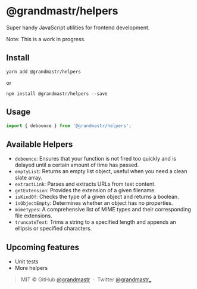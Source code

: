 # @grandmastr/helpers

Super handy JavaScript utilities for frontend development.

Note: This is a work in progress.

## Install

```shell
yarn add @grandmastr/helpers
```
or
```shell
npm install @grandmastr/helpers --save
```

## Usage

```ts
import { debounce } from '@grandmastr/helpers';
```

## Available Helpers
- `debounce`: Ensures that your function is not fired too quickly and is delayed until a certain amount of time has passed.
- `emptyList`: Returns an empty list object, useful when you need a clean slate array.
- `extractLink`: Parses and extracts URLs from text content.
- `getExtension`: Provides the extension of a given filename.
- `isKindOf`: Checks the type of a given object and returns a boolean.
- `isObjectEmpty`: Determines whether an object has no properties.
- `mimeTypes`: A comprehensive list of MIME types and their corresponding file extensions.
- `truncateText`: Trims a string to a specified length and appends an ellipsis or specified characters.

## Upcoming features
- Unit tests
- More helpers


> MIT ©  GitHub
> [@grandmastr](https://github.com/grandmastr) &nbsp;&middot;&nbsp; Twitter
> [@grandmastr_](https://x.com/grandmastr_)
